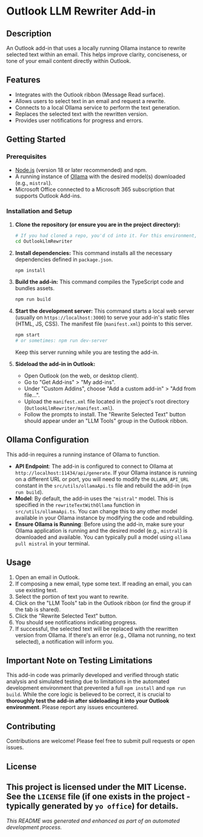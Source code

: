 # Outlook LLM Rewriter Add-in

## Description

An Outlook add-in that uses a locally running Ollama instance to rewrite selected text within an email. This helps improve clarity, conciseness, or tone of your email content directly within Outlook.

## Features

-   Integrates with the Outlook ribbon (Message Read surface).
-   Allows users to select text in an email and request a rewrite.
-   Connects to a local Ollama service to perform the text generation.
-   Replaces the selected text with the rewritten version.
-   Provides user notifications for progress and errors.

## Getting Started

### Prerequisites

-   [Node.js](https://nodejs.org/) (version 18 or later recommended) and npm.
-   A running instance of [Ollama](https://ollama.com/) with the desired model(s) downloaded (e.g., `mistral`).
-   Microsoft Office connected to a Microsoft 365 subscription that supports Outlook Add-ins.

### Installation and Setup

1.  **Clone the repository (or ensure you are in the project directory):**
    ```bash
    # If you had cloned a repo, you'd cd into it. For this environment, files are already present.
    cd OutlookLlmRewriter 
    ```

2.  **Install dependencies:**
    This command installs all the necessary dependencies defined in `package.json`.
    ```bash
    npm install
    ```

3.  **Build the add-in:**
    This command compiles the TypeScript code and bundles assets.
    ```bash
    npm run build
    ```

4.  **Start the development server:**
    This command starts a local web server (usually on `https://localhost:3000`) to serve your add-in's static files (HTML, JS, CSS). The manifest file (`manifest.xml`) points to this server.
    ```bash
    npm start 
    # or sometimes: npm run dev-server
    ```
    Keep this server running while you are testing the add-in.

5.  **Sideload the add-in in Outlook:**
    *   Open Outlook (on the web, or desktop client).
    *   Go to "Get Add-ins" > "My add-ins".
    *   Under "Custom Addins", choose "Add a custom add-in" > "Add from file...".
    *   Upload the `manifest.xml` file located in the project's root directory (`OutlookLlmRewriter/manifest.xml`).
    *   Follow the prompts to install. The "Rewrite Selected Text" button should appear under an "LLM Tools" group in the Outlook ribbon.

## Ollama Configuration

This add-in requires a running instance of Ollama to function.

-   **API Endpoint**: The add-in is configured to connect to Ollama at `http://localhost:11434/api/generate`. If your Ollama instance is running on a different URL or port, you will need to modify the `OLLAMA_API_URL` constant in the `src/utils/ollamaApi.ts` file and rebuild the add-in (`npm run build`).
-   **Model**: By default, the add-in uses the `"mistral"` model. This is specified in the `rewriteTextWithOllama` function in `src/utils/ollamaApi.ts`. You can change this to any other model available in your Ollama instance by modifying the code and rebuilding.
-   **Ensure Ollama is Running**: Before using the add-in, make sure your Ollama application is running and the desired model (e.g., `mistral`) is downloaded and available. You can typically pull a model using `ollama pull mistral` in your terminal.

## Usage

1.  Open an email in Outlook.
2.  If composing a new email, type some text. If reading an email, you can use existing text.
3.  Select the portion of text you want to rewrite.
4.  Click on the "LLM Tools" tab in the Outlook ribbon (or find the group if the tab is shared).
5.  Click the "Rewrite Selected Text" button.
6.  You should see notifications indicating progress.
7.  If successful, the selected text will be replaced with the rewritten version from Ollama. If there's an error (e.g., Ollama not running, no text selected), a notification will inform you.

## Important Note on Testing Limitations

This add-in code was primarily developed and verified through static analysis and simulated testing due to limitations in the automated development environment that prevented a full `npm install` and `npm run build`. While the core logic is believed to be correct, it is crucial to **thoroughly test the add-in after sideloading it into your Outlook environment**. Please report any issues encountered.

## Contributing

Contributions are welcome! Please feel free to submit pull requests or open issues.

## License

This project is licensed under the MIT License. See the `LICENSE` file (if one exists in the project - typically generated by `yo office`) for details.
---

*This README was generated and enhanced as part of an automated development process.*
